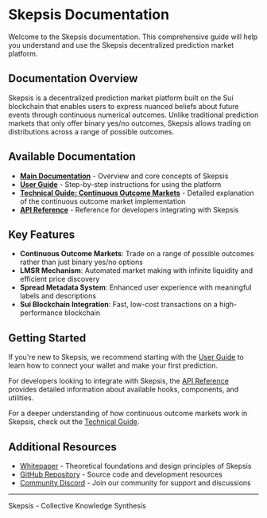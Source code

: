 # Skepsis Documentation

Welcome to the Skepsis documentation. This comprehensive guide will help you understand and use the Skepsis decentralized prediction market platform.

## Documentation Overview

Skepsis is a decentralized prediction market platform built on the Sui blockchain that enables users to express nuanced beliefs about future events through continuous numerical outcomes. Unlike traditional prediction markets that only offer binary yes/no outcomes, Skepsis allows trading on distributions across a range of possible outcomes.

## Available Documentation

- [**Main Documentation**](README.md) - Overview and core concepts of Skepsis
- [**User Guide**](user-guide.md) - Step-by-step instructions for using the platform
- [**Technical Guide: Continuous Outcome Markets**](continuous-outcome-markets.md) - Detailed explanation of the continuous outcome market implementation
- [**API Reference**](api-reference.md) - Reference for developers integrating with Skepsis

## Key Features

- **Continuous Outcome Markets**: Trade on a range of possible outcomes rather than just binary yes/no options
- **LMSR Mechanism**: Automated market making with infinite liquidity and efficient price discovery
- **Spread Metadata System**: Enhanced user experience with meaningful labels and descriptions
- **Sui Blockchain Integration**: Fast, low-cost transactions on a high-performance blockchain

## Getting Started

If you're new to Skepsis, we recommend starting with the [User Guide](user-guide.md) to learn how to connect your wallet and make your first prediction.

For developers looking to integrate with Skepsis, the [API Reference](api-reference.md) provides detailed information about available hooks, components, and utilities.

For a deeper understanding of how continuous outcome markets work in Skepsis, check out the [Technical Guide](continuous-outcome-markets.md).

## Additional Resources

- [Whitepaper](../whitepaper.md) - Theoretical foundations and design principles of Skepsis
- [GitHub Repository](https://github.com/skepsis-protocol) - Source code and development resources
- [Community Discord](https://discord.gg/skepsis) - Join our community for support and discussions

---

Skepsis - Collective Knowledge Synthesis
